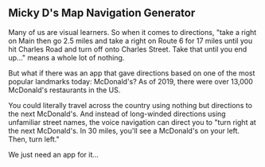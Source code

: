## Micky D's Map Navigation Generator

Many of us are visual learners. So when it comes to directions, "take a right on Main then go 2.5 miles and take a right on Route 6 for 17 miles until you hit Charles Road and turn off onto Charles Street. Take that until you end up..." means a whole lot of nothing. 

But what if there was an app that gave directions based on one of the most popular landmarks today: McDonald's?
As of 2019, there were over 13,000 McDonald's restaurants in the US. 

You could literally travel across the country using nothing but directions to the next McDonald's.
And instead of long-winded directions using unfamiliar street names, the voice navigation can direct you to "turn right at the next McDonald's. In 30 miles, you'll see a McDonald's on your left. Then, turn left."

We just need an app for it...
